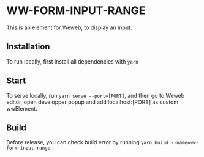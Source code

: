 # WW-FORM-INPUT-RANGE

This is an element for Weweb, to display an input.

## Installation

To run locally, first install all dependencies with `yarn`

## Start

To serve locally, run `yarn serve --port=[PORT]`, and then go to Weweb editor, open developper popup and add localhost:[PORT] as custom wwElement.

## Build

Before release, you can check build error by running `yarn build --name=ww-form-input-range`
